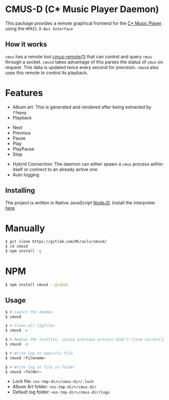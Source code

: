 CMUS-D (C* Music Player Daemon)
===============================

This package provides a remote graphical frontend for the [C* Music Player](https://github.com/cmus/cmus) using the `MPRIS D-Bus Interface`

How it works
------------
`cmus` has a remote tool [cmus-remote(1)](https://linux.die.net/man/1/cmus-remote) that can control and query `cmus` through a socket.
`cmusd` takes advantage of this parses the status of `cmus` on request.
This data is updated twice every second for precision.
`cmusd` also uses this remote to control its playback.

# Features
* Album art: This is generated and rendered after being extracted by `ffmpeg`
* Playback
 - Next
 - Previous
 - Pause
 - Play
 - PlayPause
 - Stop
* Hybrid Connection: The daemon can either spawn a `cmus` process within itself or connect to an already active one
* Auto logging

Installing
----------
The project is written in Native JavaScript [NodeJS](https://github.com/nodejs/node).
Install the interpreter [here](https://nodejs.org/en/download/)
# Manually
``` bash
$ git clone https://gitlab.com/Miraclx/cmusd/
$ cd cmusd
$ npm install -g
```
# NPM
``` bash
$ npm install cmusd --global
```

Usage
-----
``` bash
$ # Launch the daemon
$ cmusd

$ # Clean all logfiles
$ cmusd -x

$ # Remove the lockfile, incase previous process didn't close correctly
$ cmusd -q

$ # Write log to specific file
$ cmusd <filename>

$ # Write log to file in folder
$ cmusd <folder>
```

* Lock file: `<os-tmp-dir>/cmus-dir/.lock`
* Album Art folder: `<os-tmp-dir>/cmus-dir`
* Default log folder: `<os-tmp-dir>/cmus-dir/logs`

